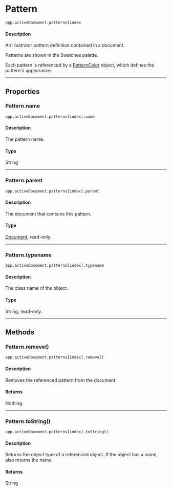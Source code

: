 # Pattern

`app.activeDocument.patterns[index`

#### Description

An Illustrator pattern definition contained in a document.

Patterns are shown in the Swatches palette.

Each pattern is referenced by a [PatternColor](./PatternColor.md) object, which defines the pattern's appearance.

---

## Properties

### Pattern.name

`app.activeDocument.patterns[index].name`

#### Description

The pattern name.

#### Type

String

---

### Pattern.parent

`app.activeDocument.patterns[index].parent`

#### Description

The document that contains this pattern.

#### Type

[Document](./Document.md), read-only.

---

### Pattern.typename

`app.activeDocument.patterns[index].typename`

#### Description

The class name of the object.

#### Type

String, read-only.

---

## Methods

### Pattern.remove()

`app.activeDocument.patterns[index].remove()`

#### Description

Removes the referenced pattern from the document.

#### Returns

Nothing.

---

### Pattern.toString()

`app.activeDocument.patterns[index].toString()`

#### Description

Returns the object type of a referenced object. If the object has a name, also returns the name.

#### Returns

String
